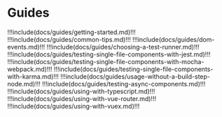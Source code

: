 # Guides

!!!include(docs/guides/getting-started.md)!!!
!!!include(docs/guides/common-tips.md)!!!
!!!include(docs/guides/dom-events.md)!!!
!!!include(docs/guides/choosing-a-test-runner.md)!!!
!!!include(docs/guides/testing-single-file-components-with-jest.md)!!!
!!!include(docs/guides/testing-single-file-components-with-mocha-webpack.md)!!!
!!!include(docs/guides/testing-single-file-components-with-karma.md)!!!
!!!include(docs/guides/usage-without-a-build-step-node.md)!!!
!!!include(docs/guides/testing-async-components.md)!!!
!!!include(docs/guides/using-with-typescript.md)!!!
!!!include(docs/guides/using-with-vue-router.md)!!!
!!!include(docs/guides/using-with-vuex.md)!!!
